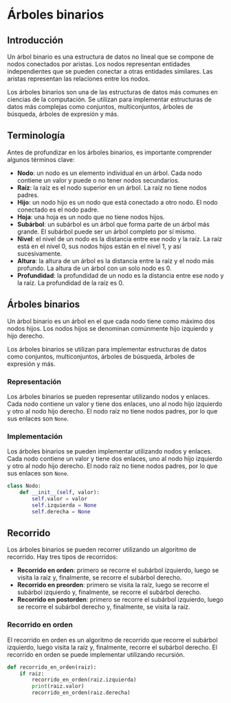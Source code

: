 # Árboles binarios

## **Introducción**

Un árbol binario es una estructura de datos no lineal que se compone de nodos conectados por aristas. Los nodos representan entidades independientes que se pueden conectar a otras entidades similares. Las aristas representan las relaciones entre los nodos.

Los árboles binarios son una de las estructuras de datos más comunes en ciencias de la computación. Se utilizan para implementar estructuras de datos más complejas como conjuntos, multiconjuntos, árboles de búsqueda, árboles de expresión y más.

## **Terminología**

Antes de profundizar en los árboles binarios, es importante comprender algunos términos clave:

- **Nodo**: un nodo es un elemento individual en un árbol. Cada nodo contiene un valor y puede o no tener nodos secundarios.
- **Raíz**: la raíz es el nodo superior en un árbol. La raíz no tiene nodos padres.
- **Hijo**: un nodo hijo es un nodo que está conectado a otro nodo. El nodo conectado es el nodo padre.
- **Hoja**: una hoja es un nodo que no tiene nodos hijos.
- **Subárbol**: un subárbol es un árbol que forma parte de un árbol más grande. El subárbol puede ser un árbol completo por sí mismo.
- **Nivel**: el nivel de un nodo es la distancia entre ese nodo y la raíz. La raíz está en el nivel 0, sus nodos hijos están en el nivel 1, y así sucesivamente.
- **Altura**: la altura de un árbol es la distancia entre la raíz y el nodo más profundo. La altura de un árbol con un solo nodo es 0.
- **Profundidad**: la profundidad de un nodo es la distancia entre ese nodo y la raíz. La profundidad de la raíz es 0.

## **Árboles binarios**

Un árbol binario es un árbol en el que cada nodo tiene como máximo dos nodos hijos. Los nodos hijos se denominan comúnmente hijo izquierdo y hijo derecho.

Los árboles binarios se utilizan para implementar estructuras de datos como conjuntos, multiconjuntos, árboles de búsqueda, árboles de expresión y más.

### **Representación**

Los árboles binarios se pueden representar utilizando nodos y enlaces. Cada nodo contiene un valor y tiene dos enlaces, uno al nodo hijo izquierdo y otro al nodo hijo derecho. El nodo raíz no tiene nodos padres, por lo que sus enlaces son `None`.


### **Implementación**

Los árboles binarios se pueden implementar utilizando nodos y enlaces. Cada nodo contiene un valor y tiene dos enlaces, uno al nodo hijo izquierdo y otro al nodo hijo derecho. El nodo raíz no tiene nodos padres, por lo que sus enlaces son `None`.

```python
class Nodo:
    def __init__(self, valor):
        self.valor = valor
        self.izquierda = None
        self.derecha = None
```

## **Recorrido**

Los árboles binarios se pueden recorrer utilizando un algoritmo de recorrido. Hay tres tipos de recorridos:

- **Recorrido en orden**: primero se recorre el subárbol izquierdo, luego se visita la raíz y, finalmente, se recorre el subárbol derecho.
- **Recorrido en preorden**: primero se visita la raíz, luego se recorre el subárbol izquierdo y, finalmente, se recorre el subárbol derecho.
- **Recorrido en postorden**: primero se recorre el subárbol izquierdo, luego se recorre el subárbol derecho y, finalmente, se visita la raíz.

### **Recorrido en orden**

El recorrido en orden es un algoritmo de recorrido que recorre el subárbol izquierdo, luego visita la raíz y, finalmente, recorre el subárbol derecho. El recorrido en orden se puede implementar utilizando recursión.

```python
def recorrido_en_orden(raiz):
    if raiz:
        recorrido_en_orden(raiz.izquierda)
        print(raiz.valor)
        recorrido_en_orden(raiz.derecha)
```
